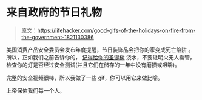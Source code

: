 # 来自政府的节日礼物

> 原文：<https://lifehacker.com/good-gifs-of-the-holidays-on-fire-from-the-government-1821130386>

美国消费产品安全委员会发布年度提醒，节日装饰品会把你的家变成死亡陷阱 。所以，正如我们之前告诉你的， [记得给你的圣诞树](https://lifehacker.com/your-neglected-christmas-tree-is-a-huge-fire-hazard-1790551563) 浇水，不要让明火无人看管，检查你的灯是否经过安全测试(并且它们在储存的一年中没有磨损或咀嚼)。



完整的安全视频很棒，所以我做了一些 gif，你可以用它来做比喻。

上帝保佑我们每一个人。
